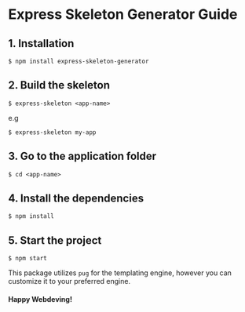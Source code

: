 # Express Skeleton Generator Guide
## 1. Installation
```
$ npm install express-skeleton-generator 
```
## 2. Build the skeleton

```
$ express-skeleton <app-name>
```
e.g
```
$ express-skeleton my-app
```

## 3. Go to the application folder
```
$ cd <app-name>
```

## 4. Install the dependencies
```
$ npm install
```

## 5. Start the project
```
$ npm start 
```
This package utilizes ``pug`` for the templating engine, however you can customize it to your preferred engine. 


#### Happy Webdeving!
